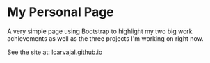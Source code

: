 # My Personal Page

A very simple page using Bootstrap to highlight my two big work achievements as well as the three projects I'm working on right now.

See the site at: [lcarvajal.github.io](https://lcarvajal.github.io)
